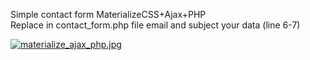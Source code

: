 
Simple contact form MaterializeCSS+Ajax+PHP<br />
Replace in contact_form.php file email and subject your data (line 6-7)<br />

[![materialize_ajax_php.jpg](https://s25.postimg.cc/mejh9emz3/materialize_ajax_php.jpg)](https://postimg.cc/image/3m7m5tqkr/)
